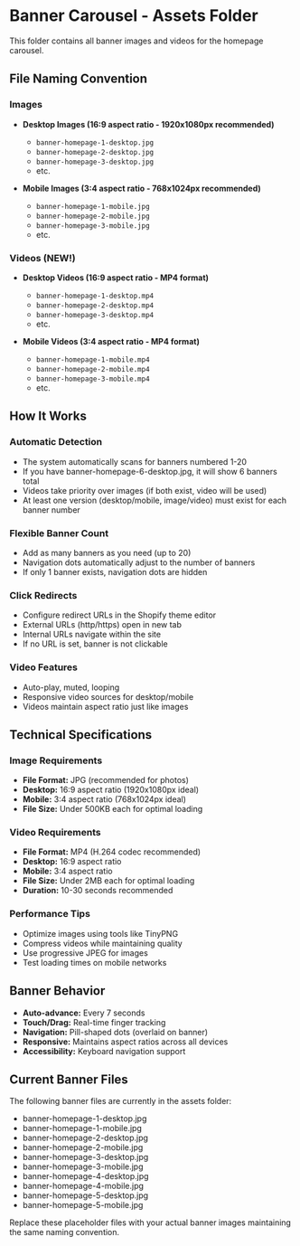 # Banner Carousel - Assets Folder

This folder contains all banner images and videos for the homepage carousel.

## File Naming Convention

### Images
- **Desktop Images (16:9 aspect ratio - 1920x1080px recommended)**
  - `banner-homepage-1-desktop.jpg`
  - `banner-homepage-2-desktop.jpg`
  - `banner-homepage-3-desktop.jpg`
  - etc.

- **Mobile Images (3:4 aspect ratio - 768x1024px recommended)**
  - `banner-homepage-1-mobile.jpg`
  - `banner-homepage-2-mobile.jpg`
  - `banner-homepage-3-mobile.jpg`
  - etc.

### Videos (NEW!)
- **Desktop Videos (16:9 aspect ratio - MP4 format)**
  - `banner-homepage-1-desktop.mp4`
  - `banner-homepage-2-desktop.mp4`
  - `banner-homepage-3-desktop.mp4`
  - etc.

- **Mobile Videos (3:4 aspect ratio - MP4 format)**
  - `banner-homepage-1-mobile.mp4`
  - `banner-homepage-2-mobile.mp4`
  - `banner-homepage-3-mobile.mp4`
  - etc.

## How It Works

### Automatic Detection
- The system automatically scans for banners numbered 1-20
- If you have banner-homepage-6-desktop.jpg, it will show 6 banners total
- Videos take priority over images (if both exist, video will be used)
- At least one version (desktop/mobile, image/video) must exist for each banner number

### Flexible Banner Count
- Add as many banners as you need (up to 20)
- Navigation dots automatically adjust to the number of banners
- If only 1 banner exists, navigation dots are hidden

### Click Redirects
- Configure redirect URLs in the Shopify theme editor
- External URLs (http/https) open in new tab
- Internal URLs navigate within the site
- If no URL is set, banner is not clickable

### Video Features
- Auto-play, muted, looping
- Responsive video sources for desktop/mobile
- Videos maintain aspect ratio just like images

## Technical Specifications

### Image Requirements
- **File Format:** JPG (recommended for photos)
- **Desktop:** 16:9 aspect ratio (1920x1080px ideal)
- **Mobile:** 3:4 aspect ratio (768x1024px ideal)
- **File Size:** Under 500KB each for optimal loading

### Video Requirements
- **File Format:** MP4 (H.264 codec recommended)
- **Desktop:** 16:9 aspect ratio
- **Mobile:** 3:4 aspect ratio
- **File Size:** Under 2MB each for optimal loading
- **Duration:** 10-30 seconds recommended

### Performance Tips
- Optimize images using tools like TinyPNG
- Compress videos while maintaining quality
- Use progressive JPEG for images
- Test loading times on mobile networks

## Banner Behavior
- **Auto-advance:** Every 7 seconds
- **Touch/Drag:** Real-time finger tracking
- **Navigation:** Pill-shaped dots (overlaid on banner)
- **Responsive:** Maintains aspect ratios across all devices
- **Accessibility:** Keyboard navigation support

## Current Banner Files
The following banner files are currently in the assets folder:
- banner-homepage-1-desktop.jpg
- banner-homepage-1-mobile.jpg  
- banner-homepage-2-desktop.jpg
- banner-homepage-2-mobile.jpg
- banner-homepage-3-desktop.jpg
- banner-homepage-3-mobile.jpg
- banner-homepage-4-desktop.jpg
- banner-homepage-4-mobile.jpg
- banner-homepage-5-desktop.jpg
- banner-homepage-5-mobile.jpg

Replace these placeholder files with your actual banner images maintaining the same naming convention.